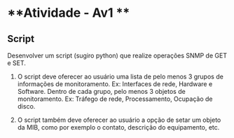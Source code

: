 # **Atividade - Av1 **

## Script

Desenvolver um script (sugiro python) que realize operações SNMP de GET e SET.

1. O script deve oferecer ao usuário uma lista de pelo menos 3 grupos de informações de monitoramento. 
Ex: Interfaces de rede, Hardware e Software. Dentro de cada grupo, pelo menos 3 objetos de monitoramento. 
Ex: Tráfego de rede, Processamento, Ocupação de disco.

2. O script também deve oferecer ao usuário a opção de setar um objeto da MIB, como por exemplo o contato, 
descrição do equipamento, etc.